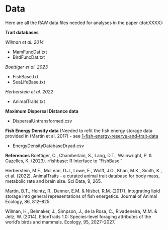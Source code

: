 # Data

Here are all the RAW data files needed for analyses in the paper (doi:XXXX): 




**Trait databases** 

*Wilman et al. 2014*
- MamFuncDat.txt
- BirdFuncDat.txt



*Boettiger et al. 2023*
- FishBase.txt
- SeaLifeBase.txt



*Herberstein et al. 2022* 
- AnimalTraits.txt




**Maximum Dispersal Distance data**
- DispersalUntransformed.csv



**Fish Energy Density data**
(Needed to refit the fish energy storage data provided in (Martin et al. 2017) - see [1-fish-energy-reserve-and-trait-data](https://github.com/biowilks/Energy-Budget-Model/blob/master/code/1-fish-energy-and-trait-data.R)

- EnergyDensityDatabaseDryad.csv





**References**
Boettiger, C., Chamberlain, S., Lang, D.T., Wainwright, P. & Cazelles, K. (2023). rfishbase: R Interface to “FishBase.”


Herberstein, M.E., McLean, D.J., Lowe, E., Wolff, J.O., Khan, M.K., Smith, K., et al. (2022). AnimalTraits - a curated animal trait database for body mass, metabolic rate and brain size. Sci Data, 9, 265.


Martin, B.T., Heintz, R., Danner, E.M. & Nisbet, R.M. (2017). Integrating lipid storage into general representations of fish energetics. Journal of Animal Ecology, 86, 812–825.


Wilman, H., Belmaker, J., Simpson, J., de la Rosa, C., Rivadeneira, M.M. & Jetz, W. (2014). EltonTraits 1.0: Species-level foraging attributes of the world’s birds and mammals. Ecology, 95, 2027–2027.

